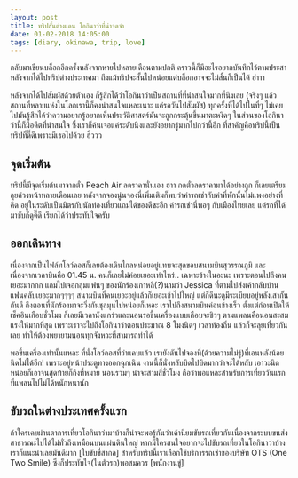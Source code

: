 ```yaml
---
layout: post
title: ทริปสั้นต่างแดน โอกินาว่าที่น่าจดจำ
date: 01-02-2018 14:05:00
tags: [diary, okinawa, trip, love]
---
```


กลับมาเขียนบล็อกอีกครั้งหลังจากหายไปหลายเดือนตามปกติ คราวนี้ก็มีอะไรอยากบันทึกไว้ตามประสาหลังจากได้ไปทริปต่างประเทศมา ถึงแม้ทริปจะสั้นไปหน่อยแต่บล็อกอาจจะไม่สั้นก็เป็นได้ ฮ่าาา 

หลังจากได้ไปสัมผัสด้วยตัวเอง ก็รู้สึกได้ว่าโอกินาว่าเป็นสถานที่ที่น่าสนใจมากที่นึงเลย (จริงๆ แล้วสถานที่หลายแห่งในโลกเรานี้ก็คงน่าสนใจแหละเนาะ แค่รอวันไปสัมผัส) ทุกครั้งที่ได้ไปในที่ๆ ไม่เคยไปมันรู้สึกได้ว่าความอยากรู้อยากเห็นประวัติศาสตร์มันจะถูกกระตุ้นขึ้นมาตะหงิดๆ ในส่วนของโอกินาว่านี้ก็มีอดีตที่น่าสนใจ ซึ่งเราก็ค้นเจอแค่ระดับนึงและยังอยากรู้มากไปกว่านี้อีก ที่สำคัญคือทริปนี้เป็นทริปที่ดี๊ดีเพราะมีเธอไปด้วย ฮิ้ววว 

## จุดเริ่มต้น

ทริปนี้มีจุดเริ่มต้นมาจากตั๋ว Peach Air ลดราคานั่นเอง ฮาา กดตั๋วลดราคามาได้อย่างถูก ก็เลยเตรียมลุยล่วงหน้าหลายเดือนเลย หลังจากจองนู่นจองนี่เพิ่มเติมก็พบว่าค่ารถเช่ากับค่าที่พักนั้นไม่แพงอย่างที่คิด อยู่ในระดับเป็นมิตรกับนักท่องเที่ยวแถมได้ของดีซะอีก ค่ารถเช่านี่พอๆ กับเมืองไทยเลย แต่รถที่ได้มาขับก็ดูดี๊ดี เรียกได้ว่าประทับใจครับ

## ออกเดินทาง

เนื่องจากเป็นไฟล์ทโลว์คอสก็เลยต้องเดินไกลหน่อยอยู่แทบจะสุดขอบสนามบินสุวรรณภูมิ และเนื่องจากเวลาบินคือ 01.45 น. คนก็เลยไม่ค่อยเยอะเท่าไหร่.. เฉพาะข้างในอะนะ เพราะตอนไปถึงคนเยอะมากกก แถมไปเจอกลุ่มแฟนๆ ของนักร้องเกาหลี(?)นามว่า Jessica ที่ตามไปส่งเค้ากลับบ้าน แฟนคลับเยอะมากๆๆๆๆ สนามบินที่คนเยอะอยู่แล้วก็เยอะเข้าไปใหญ่ แต่ก็ดีนะดูมีระเบียบอยู่หลังเสากั้นกันดี ถึงตอนที่นักร้องมาจะวิ่งกันชุลมุนไปหน่อยก็เหอะ เราไปถึงสนามบินค่อนข้างเร็ว ตั้งแต่ก่อนเปิดให้เช็คอินเกือบชั่วโมง ก็เลยมีเวลานั่งแกร่วและนอนรอขึ้นเครื่องแบบเกือบจะชิวๆ ตามแพลนคือนอนสะสมแรงให้มากที่สุด เพราะเราจะไปถึงโอกินาว่าตอนประมาณ 8 โมงนิดๆ เวลาท้องถิ่น แล้วก็จะลุยเที่ยวกันเลย ทำให้ต้องพยายามนอนทุกจังหวะที่สามารถทำได้ 

พอขึ้นเครื่องเท่านั้นแหละ ที่นั่งโลว์คอสที่ว่าแคบแล้ว เรายังดันไปจองที่(ด้วยความไม่รู้)ที่เอนหลังน้อยนิดไม่ได้อีก! เพราะอยู่หน้าประตูทางออกฉุกเฉิน งานนี้ก็นั่งหลับบิดไปบิดมากว่าจะได้หลับ เอาวะนิดหน่อยก็เอาจนสุดท้ายก็ถึงที่หมาย นอนรวมๆ น่าจะสามสี่ชั่วโมง ถือว่าพอแหละสำหรับการเที่ยววันแรกที่แพลนไปไม่ได้หนักหนานัก

## ขับรถในต่างประเทศครั้งแรก

ถ้าใครเคยผ่านตาการเที่ยวโอกินาว่ามาบ้างก็น่าจะพอรู้กันว่าเค้านิยมขับรถเที่ยวกันเนื่องจากระบบขนส่งสาธารณะไปได้ไม่ทั่วถึงเหมือนบนแผ่นดินใหญ่ หากมีใครสนใจอยากจะไปขับรถเที่ยวในโอกินาว่าบ้างเราก็แนะนำเลยมันดีมาก [ใบขับขี่สากล] สำหรับทริปนี้เราเลือกใช้บริการรถเช่าของบริษัท OTS (One Two Smile) ซึ่งก็ประทับใจ(ในตัวรถ)พอสมควร [พนักงานขู่]